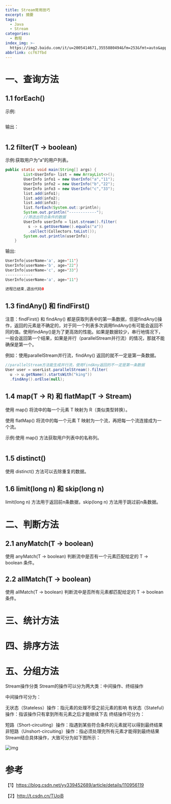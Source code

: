 ```yaml
---
title: Stream常用技巧
excerpt: 摘要
tags:
  - Java
  - Stream
categories:
  - 教程
index_img: >-
  https://img2.baidu.com/it/u=2005414671,3555880494&fm=253&fmt=auto&app=138&f=JPEG?w=450&h=250
abbrlink: ccf67fbd
---
```


# 一、查询方法

## 1.1 forEach()

示例:

```java

```

输出：

```java

```

## 1.2 filter(T -> boolean)

示例:获取用户为“a”的用户列表。

```java
public static void main(String[] args) {
        List<UserInfo> list = new ArrayList<>();
        UserInfo info1 = new UserInfo("a","11");
        UserInfo info2 = new UserInfo("b","22");
        UserInfo info3 = new UserInfo("c","33");
        list.add(info1);
        list.add(info2);
        list.add(info3);
        list.forEach(System.out::println);
        System.out.println("------------");
        //筛选出符合条件的数据
        UserInfo userInfo = list.stream().filter(
          s -> s.getUserName().equals("a"))
          .collect(Collectors.toList());
        System.out.println(userInfo);
    }
```

输出:

```java
UserInfo{userName='a', age='11'}
UserInfo{userName='b', age='22'}
UserInfo{userName='c', age='33'}
------------
UserInfo{userName='a', age='11'}

进程已结束,退出代码0
```

## 1.3 findAny() 和 findFirst()

注意：findFirst() 和 findAny() 都是获取列表中的第一条数据，但是findAny()操作，返回的元素是不确定的，对于同一个列表多次调用findAny()有可能会返回不同的值。使用findAny()是为了更高效的性能。如果是数据较少，串行地情况下，一般会返回第一个结果，如果是并行（parallelStream并行流）的情况，那就不能确保是第一个。

例如：使用parallelStream并行流，findAny() 返回的就不一定是第一条数据。

```java
//parallelStream方法能生成并行流，使用findAny返回的不一定是第一条数据
User user = userList.parallelStream().filter(
  u -> u.getName().startsWith("king"))
  .findAny().orElse(null);
```

## 1.4 map(T -> R) 和 flatMap(T -> Stream)

使用 map() 将流中的每一个元素 T 映射为 R（类似类型转换）。

使用 flatMap() 将流中的每一个元素 T 映射为一个流，再把每一个流连接成为一个流。

示例:使用 map() 方法获取用户列表中的名称列。

```java

```

## 1.5 distinct()

使用 distinct() 方法可以去除重复的数据。

## 1.6 limit(long n) 和 skip(long n)

limit(long n) 方法用于返回前n条数据，skip(long n) 方法用于跳过前n条数据。



# 二、判断方法

## 2.1 anyMatch(T -> boolean)

使用 anyMatch(T -> boolean) 判断流中是否有一个元素匹配给定的 T -> boolean 条件。

## 2.2 allMatch(T -> boolean)

使用 allMatch(T -> boolean) 判断流中是否所有元素都匹配给定的 T -> boolean 条件。

# 三、统计方法



# 四、排序方法

# 五、分组方法

Stream操作分类
Stream的操作可以分为两大类：中间操作、终结操作

中间操作可分为：

无状态（Stateless）操作：指元素的处理不受之前元素的影响
有状态（Stateful）操作：指该操作只有拿到所有元素之后才能继续下去
终结操作可分为：

短路（Short-circuiting）操作：指遇到某些符合条件的元素就可以得到最终结果
非短路（Unshort-circuiting）操作：指必须处理完所有元素才能得到最终结果
Stream结合具体操作，大致可分为如下图所示：

![img](https://zibbo-blog.oss-cn-beijing.aliyuncs.com/blog/watermark,type_ZmFuZ3poZW5naGVpdGk,shadow_10,text_aHR0cHM6Ly9ibG9nLmNzZG4ubmV0L3l5MzM5NDUyNjg5,size_16,color_FFFFFF,t_70.png)

# 参考

【1】https://blog.csdn.net/yy339452689/article/details/110956119

【2】http://t.csdn.cn/TUoiB

